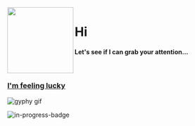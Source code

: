 <img align="left" height="150" src="https://user-images.githubusercontent.com/5083214/156877684-70d66b18-8bc3-46c2-8979-c2725767fd69.gif">

# Hi
#### Let's see if I can grab your attention...

<br/>

### [I'm feeling lucky](https://fct5mvs0s5.execute-api.us-east-2.amazonaws.com)
![gyphy gif](https://media1.giphy.com/media/j2e0rTwHU6qBTh9QON/giphy.gif?cid=bfae73226mztujbsfx5r1tnmgt2ix8tdz0c6jc3pdxpeutgr&rid=giphy.gif&ct=g)

![in-progress-badge](https://img.shields.io/badge/IN-PROGRESS-brightgreen)

